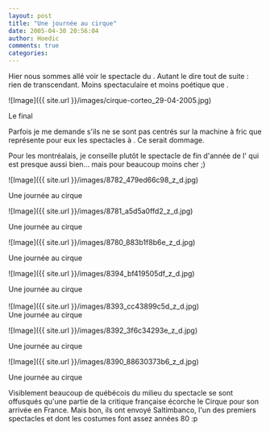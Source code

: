 ```yaml
---
layout: post
title: "Une journée au cirque"
date: 2005-04-30 20:56:04
author: Hoedic
comments: true
categories: 
---
```



Hier nous sommes allé voir le spectacle  du . Autant le dire tout de suite : rien de transcendant. Moins spectaculaire et moins poétique que .

![Image]({{ site.url }}/images/cirque-corteo_29-04-2005.jpg)
<div class="photoattrib">Le final</div>



Parfois je me demande s'ils ne se sont pas centrés sur la machine à fric que représente pour eux les spectacles à . Ce serait dommage.

Pour les montréalais, je conseille plutôt le spectacle de fin d'année de l' qui est presque aussi bien... mais pour beaucoup moins cher ;)


![Image]({{ site.url }}/images/8782_479ed66c98_z_d.jpg)
<div class="photoattrib">Une journée au cirque</div>

![Image]({{ site.url }}/images/8781_a5d5a0ffd2_z_d.jpg)
<div class="photoattrib">Une journée au cirque</div>

![Image]({{ site.url }}/images/8780_883b1f8b6e_z_d.jpg)
<div class="photoattrib">Une journée au cirque</div>

![Image]({{ site.url }}/images/8394_bf419505df_z_d.jpg)
<div class="photoattrib">Une journée au cirque</div>

<br/>
![Image]({{ site.url }}/images/8393_cc43899c5d_z_d.jpg)
<div class="photoattrib">Une journée au cirque</div>

![Image]({{ site.url }}/images/8392_3f6c34293e_z_d.jpg)
<div class="photoattrib">Une journée au cirque</div>

![Image]({{ site.url }}/images/8390_88630373b6_z_d.jpg)
<div class="photoattrib">Une journée au cirque</div>



Visiblement beaucoup de québécois du milieu du spectacle se sont offusqués qu'une partie de la critique française écorche le Cirque pour son arrivée en France. Mais bon, ils ont envoyé Saltimbanco, l'un des premiers spectacles et dont les costumes font assez années 80 :p